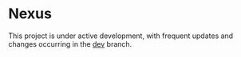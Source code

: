 # Nexus

This project is under active development, with frequent updates and changes occurring in the [dev](https://github.com/BlocSoc-iitr/Nexus/tree/dev) branch.
